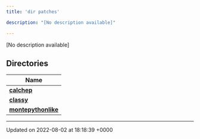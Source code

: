 ```yaml
---
title: 'dir patches'

description: "[No description available]"

---
```







[No description available]

## Directories

| Name           |
| -------------- |
| **[calchep](/documentation/code/colliderbit_development/files/dir_b7305fca945916d2d342fc0d562dce91/#dir-calchep)**  |
| **[classy](/documentation/code/colliderbit_development/files/dir_49d5ffcf647cc6aaeb6be07ceefc5de8/#dir-classy)**  |
| **[montepythonlike](/documentation/code/colliderbit_development/files/dir_043e552d5f99c22ce520252b6eef3c0d/#dir-montepythonlike)**  |






-------------------------------

Updated on 2022-08-02 at 18:18:39 +0000
